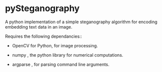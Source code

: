 # pySteganography
A python implementation of a simple steganography algorithm for encoding embedding text data in an image.

Requires the following dependancies::

- OpenCV for Python, for image processing.
 
- numpy , the python library for numerical computations.

- argparse , for parsing command line arguments.
